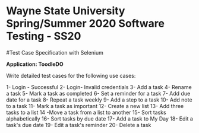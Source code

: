 
Wayne State University
Spring/Summer 2020
Software Testing - SS20
==========================

#Test Case Specification with Selenium

**Application: ToodleDO**


 Write detailed test cases for the following use cases:

1- Login - Successful
2- Login- Invalid credentials
3- Add a task
4- Rename a task
5- Mark a task as completed
6- Set a reminder for a task
7- Add due date for a task
8- Repeat a task weekly
9- Add a step to a task
10- Add note to a task
11- Mark a task as important
12- Create a new list
13- Add three tasks to a list
14 -Move a task from a list to another
15- Sort tasks alphabetically
16- Sort tasks by due date
17- Add a task to My Day
18- Edit a task's due date
19- Edit a task's reminder
20- Delete a task
